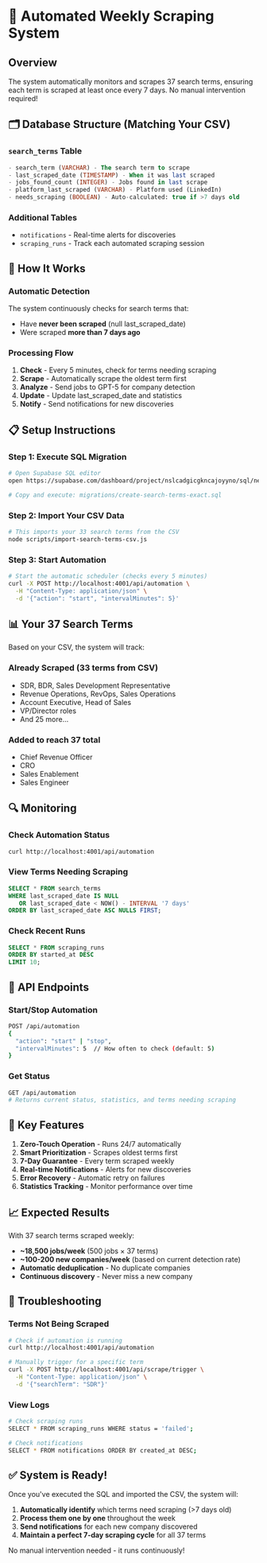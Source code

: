 # 🤖 Automated Weekly Scraping System

## Overview
The system automatically monitors and scrapes 37 search terms, ensuring each term is scraped at least once every 7 days. No manual intervention required!

## 🗂️ Database Structure (Matching Your CSV)

### `search_terms` Table
```sql
- search_term (VARCHAR) - The search term to scrape
- last_scraped_date (TIMESTAMP) - When it was last scraped  
- jobs_found_count (INTEGER) - Jobs found in last scrape
- platform_last_scraped (VARCHAR) - Platform used (LinkedIn)
- needs_scraping (BOOLEAN) - Auto-calculated: true if >7 days old
```

### Additional Tables
- `notifications` - Real-time alerts for discoveries
- `scraping_runs` - Track each automated scraping session

## 🚀 How It Works

### Automatic Detection
The system continuously checks for search terms that:
- Have **never been scraped** (null last_scraped_date)
- Were scraped **more than 7 days ago**

### Processing Flow
1. **Check** - Every 5 minutes, check for terms needing scraping
2. **Scrape** - Automatically scrape the oldest term first
3. **Analyze** - Send jobs to GPT-5 for company detection
4. **Update** - Update last_scraped_date and statistics
5. **Notify** - Send notifications for new discoveries

## 📋 Setup Instructions

### Step 1: Execute SQL Migration
```bash
# Open Supabase SQL editor
open https://supabase.com/dashboard/project/nslcadgicgkncajoyyno/sql/new

# Copy and execute: migrations/create-search-terms-exact.sql
```

### Step 2: Import Your CSV Data
```bash
# This imports your 33 search terms from the CSV
node scripts/import-search-terms-csv.js
```

### Step 3: Start Automation
```bash
# Start the automatic scheduler (checks every 5 minutes)
curl -X POST http://localhost:4001/api/automation \
  -H "Content-Type: application/json" \
  -d '{"action": "start", "intervalMinutes": 5}'
```

## 📊 Your 37 Search Terms

Based on your CSV, the system will track:

### Already Scraped (33 terms from CSV)
- SDR, BDR, Sales Development Representative
- Revenue Operations, RevOps, Sales Operations
- Account Executive, Head of Sales
- VP/Director roles
- And 25 more...

### Added to reach 37 total
- Chief Revenue Officer
- CRO  
- Sales Enablement
- Sales Engineer

## 🔍 Monitoring

### Check Automation Status
```bash
curl http://localhost:4001/api/automation
```

### View Terms Needing Scraping
```sql
SELECT * FROM search_terms 
WHERE last_scraped_date IS NULL 
   OR last_scraped_date < NOW() - INTERVAL '7 days'
ORDER BY last_scraped_date ASC NULLS FIRST;
```

### Check Recent Runs
```sql
SELECT * FROM scraping_runs 
ORDER BY started_at DESC 
LIMIT 10;
```

## 📔 API Endpoints

### Start/Stop Automation
```bash
POST /api/automation
{
  "action": "start" | "stop",
  "intervalMinutes": 5  // How often to check (default: 5)
}
```

### Get Status
```bash
GET /api/automation
# Returns current status, statistics, and terms needing scraping
```

## 🎯 Key Features

1. **Zero-Touch Operation** - Runs 24/7 automatically
2. **Smart Prioritization** - Scrapes oldest terms first
3. **7-Day Guarantee** - Every term scraped weekly
4. **Real-time Notifications** - Alerts for new discoveries
5. **Error Recovery** - Automatic retry on failures
6. **Statistics Tracking** - Monitor performance over time

## 📈 Expected Results

With 37 search terms scraped weekly:
- **~18,500 jobs/week** (500 jobs × 37 terms)
- **~100-200 new companies/week** (based on current detection rate)
- **Automatic deduplication** - No duplicate companies
- **Continuous discovery** - Never miss a new company

## 🔧 Troubleshooting

### Terms Not Being Scraped
```bash
# Check if automation is running
curl http://localhost:4001/api/automation

# Manually trigger for a specific term
curl -X POST http://localhost:4001/api/scrape/trigger \
  -H "Content-Type: application/json" \
  -d '{"searchTerm": "SDR"}'
```

### View Logs
```bash
# Check scraping runs
SELECT * FROM scraping_runs WHERE status = 'failed';

# Check notifications
SELECT * FROM notifications ORDER BY created_at DESC;
```

## ✅ System is Ready!

Once you've executed the SQL and imported the CSV, the system will:
1. **Automatically identify** which terms need scraping (>7 days old)
2. **Process them one by one** throughout the week
3. **Send notifications** for each new company discovered
4. **Maintain a perfect 7-day scraping cycle** for all 37 terms

No manual intervention needed - it runs continuously!
